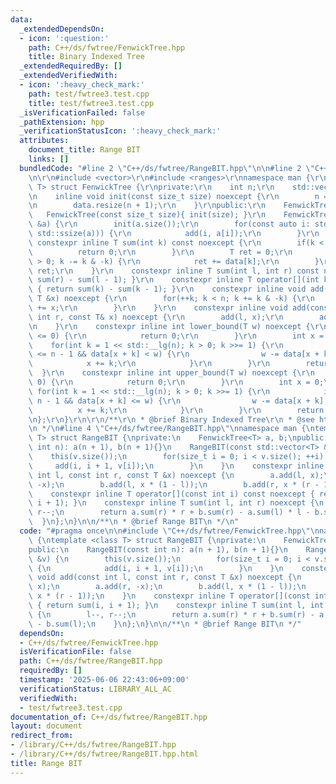 ```yaml
---
data:
  _extendedDependsOn:
  - icon: ':question:'
    path: C++/ds/fwtree/FenwickTree.hpp
    title: Binary Indexed Tree
  _extendedRequiredBy: []
  _extendedVerifiedWith:
  - icon: ':heavy_check_mark:'
    path: test/fwtree3.test.cpp
    title: test/fwtree3.test.cpp
  _isVerificationFailed: false
  _pathExtension: hpp
  _verificationStatusIcon: ':heavy_check_mark:'
  attributes:
    document_title: Range BIT
    links: []
  bundledCode: "#line 2 \"C++/ds/fwtree/RangeBIT.hpp\"\n\n#line 2 \"C++/ds/fwtree/FenwickTree.hpp\"\
    \n\r\n#include <vector>\r\n#include <ranges>\r\nnamespace man {\r\ntemplate <class\
    \ T> struct FenwickTree {\r\nprivate:\r\n    int n;\r\n    std::vector<T> data;\r\
    \n    inline void init(const size_t size) noexcept {\r\n        n = size + 2;\r\
    \n        data.resize(n + 1);\r\n    }\r\npublic:\r\n    FenwickTree(){}\r\n \
    \   FenwickTree(const size_t size){ init(size); }\r\n    FenwickTree(const std::vector<T>\
    \ &a) {\r\n        init(a.size());\r\n        for(const auto i: std::views::iota(0,\
    \ std::ssize(a))) {\r\n            add(i, a[i]);\r\n        }\r\n    }\r\n   \
    \ constexpr inline T sum(int k) const noexcept {\r\n        if(k < 0) {\r\n  \
    \          return 0;\r\n        }\r\n        T ret = 0;\r\n        for(++k; k\
    \ > 0; k -= k & -k) {\r\n            ret += data[k];\r\n        }\r\n        return\
    \ ret;\r\n    }\r\n    constexpr inline T sum(int l, int r) const noexcept { return\
    \ sum(r) - sum(l - 1); }\r\n    constexpr inline T operator[](int k) const noexcept\
    \ { return sum(k) - sum(k - 1); }\r\n    constexpr inline void add(int k, const\
    \ T &x) noexcept {\r\n        for(++k; k < n; k += k & -k) {\r\n            data[k]\
    \ += x;\r\n        }\r\n    }\r\n    constexpr inline void add(const int l, const\
    \ int r, const T& x) noexcept {\r\n        add(l, x);\r\n        add(r + 1, -x);\r\
    \n    }\r\n    constexpr inline int lower_bound(T w) noexcept {\r\n        if(w\
    \ <= 0) {\r\n            return 0;\r\n        }\r\n        int x = 0;\r\n    \
    \    for(int k = 1 << std::__lg(n); k > 0; k >>= 1) {\r\n            if(x + k\
    \ <= n - 1 && data[x + k] < w) {\r\n                w -= data[x + k];\r\n    \
    \            x += k;\r\n            }\r\n        }\r\n        return x;\r\n  \
    \  }\r\n    constexpr inline int upper_bound(T w) noexcept {\r\n        if(w <\
    \ 0) {\r\n            return 0;\r\n        }\r\n        int x = 0;\r\n       \
    \ for(int k = 1 << std::__lg(n); k > 0; k >>= 1) {\r\n            if(x + k <=\
    \ n - 1 && data[x + k] <= w) {\r\n                w -= data[x + k];\r\n      \
    \          x += k;\r\n            }\r\n        }\r\n        return x;\r\n    }\r\
    \n};\r\n}\r\n\r\n/**\r\n * @brief Binary Indexed Tree\r\n * @see https://nyaannyaan.github.io/library/data-structure/binary-indexed-tree.hpp\r\
    \n */\n#line 4 \"C++/ds/fwtree/RangeBIT.hpp\"\nnamespace man {\ntemplate <class\
    \ T> struct RangeBIT {\nprivate:\n    FenwickTree<T> a, b;\npublic:\n    RangeBIT(const\
    \ int n): a(n + 1), b(n + 1){}\n    RangeBIT(const std::vector<T> &v) {\n    \
    \    this(v.size());\n        for(size_t i = 0; i < v.size(); ++i) {\n       \
    \     add(i, i + 1, v[i]);\n        }\n    }\n    constexpr inline void add(const\
    \ int l, const int r, const T &x) noexcept {\n        a.add(l, x);\n        a.add(r,\
    \ -x);\n        b.add(l, x * (1 - l));\n        b.add(r, x * (r - 1));\n    }\n\
    \    constexpr inline T operator[](const int i) const noexcept { return sum(i,\
    \ i + 1); }\n    constexpr inline T sum(int l, int r) noexcept {\n        l--,\
    \ r--;\n        return a.sum(r) * r + b.sum(r) - a.sum(l) * l - b.sum(l);\n  \
    \  }\n};\n}\n\n/**\n * @brief Range BIT\n */\n"
  code: "#pragma once\n\n#include \"C++/ds/fwtree/FenwickTree.hpp\"\nnamespace man\
    \ {\ntemplate <class T> struct RangeBIT {\nprivate:\n    FenwickTree<T> a, b;\n\
    public:\n    RangeBIT(const int n): a(n + 1), b(n + 1){}\n    RangeBIT(const std::vector<T>\
    \ &v) {\n        this(v.size());\n        for(size_t i = 0; i < v.size(); ++i)\
    \ {\n            add(i, i + 1, v[i]);\n        }\n    }\n    constexpr inline\
    \ void add(const int l, const int r, const T &x) noexcept {\n        a.add(l,\
    \ x);\n        a.add(r, -x);\n        b.add(l, x * (1 - l));\n        b.add(r,\
    \ x * (r - 1));\n    }\n    constexpr inline T operator[](const int i) const noexcept\
    \ { return sum(i, i + 1); }\n    constexpr inline T sum(int l, int r) noexcept\
    \ {\n        l--, r--;\n        return a.sum(r) * r + b.sum(r) - a.sum(l) * l\
    \ - b.sum(l);\n    }\n};\n}\n\n/**\n * @brief Range BIT\n */"
  dependsOn:
  - C++/ds/fwtree/FenwickTree.hpp
  isVerificationFile: false
  path: C++/ds/fwtree/RangeBIT.hpp
  requiredBy: []
  timestamp: '2025-06-06 22:43:06+09:00'
  verificationStatus: LIBRARY_ALL_AC
  verifiedWith:
  - test/fwtree3.test.cpp
documentation_of: C++/ds/fwtree/RangeBIT.hpp
layout: document
redirect_from:
- /library/C++/ds/fwtree/RangeBIT.hpp
- /library/C++/ds/fwtree/RangeBIT.hpp.html
title: Range BIT
---
```

